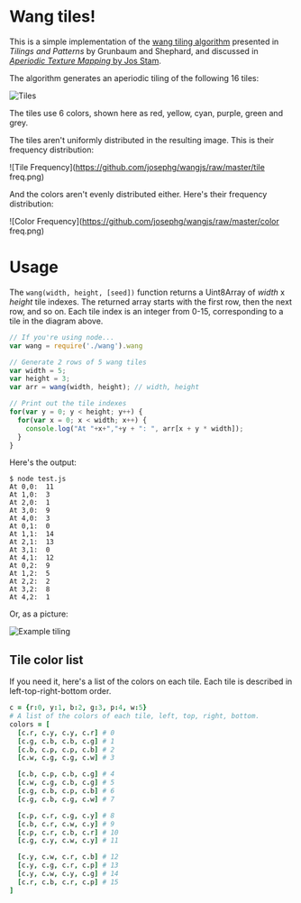 # Wang tiles!

This is a simple implementation of the [wang tiling algorithm](http://en.wikipedia.org/wiki/Wang_tile) presented in *Tilings and Patterns* by Grunbaum and Shephard, and discussed in [*Aperiodic Texture Mapping* by Jos Stam](http://www.dgp.toronto.edu/people/stam/reality/Research/pdf/R046.pdf).

The algorithm generates an aperiodic tiling of the following 16 tiles:

![Tiles](https://github.com/josephg/wangjs/raw/master/tiles.png)

The tiles use 6 colors, shown here as red, yellow, cyan, purple, green and grey.

The tiles aren't uniformly distributed in the resulting image. This is their frequency distribution:

![Tile Frequency](https://github.com/josephg/wangjs/raw/master/tile freq.png)

And the colors aren't evenly distributed either. Here's their frequency distribution:

![Color Frequency](https://github.com/josephg/wangjs/raw/master/color freq.png)

# Usage

The `wang(width, height, [seed])` function returns a Uint8Array of *width* x *height* tile indexes. The returned array starts with the first row, then the next row, and so on. Each tile index is an integer from 0-15, corresponding to a tile in the diagram above.

```javascript
// If you're using node...
var wang = require('./wang').wang

// Generate 2 rows of 5 wang tiles
var width = 5;
var height = 3;
var arr = wang(width, height); // width, height

// Print out the tile indexes
for(var y = 0; y < height; y++) {
  for(var x = 0; x < width; x++) {
    console.log("At "+x+","+y + ": ", arr[x + y * width]);
  }
}
```

Here's the output:

```
$ node test.js
At 0,0:  11
At 1,0:  3
At 2,0:  1
At 3,0:  9
At 4,0:  3
At 0,1:  0
At 1,1:  14
At 2,1:  13
At 3,1:  0
At 4,1:  12
At 0,2:  9
At 1,2:  5
At 2,2:  2
At 3,2:  8
At 4,2:  1
```

Or, as a picture:

![Example tiling](https://github.com/josephg/wangjs/raw/master/example.png)


## Tile color list

If you need it, here's a list of the colors on each tile. Each tile is described in left-top-right-bottom order.

```coffeescript
c = {r:0, y:1, b:2, g:3, p:4, w:5}
# A list of the colors of each tile, left, top, right, bottom.
colors = [
  [c.r, c.y, c.y, c.r] # 0
  [c.g, c.b, c.b, c.g] # 1
  [c.b, c.p, c.p, c.b] # 2
  [c.w, c.g, c.g, c.w] # 3

  [c.b, c.p, c.b, c.g] # 4
  [c.w, c.g, c.b, c.g] # 5
  [c.g, c.b, c.p, c.b] # 6
  [c.g, c.b, c.g, c.w] # 7

  [c.p, c.r, c.g, c.y] # 8
  [c.b, c.r, c.w, c.y] # 9
  [c.p, c.r, c.b, c.r] # 10
  [c.g, c.y, c.w, c.y] # 11

  [c.y, c.w, c.r, c.b] # 12
  [c.y, c.g, c.r, c.p] # 13
  [c.y, c.w, c.y, c.g] # 14
  [c.r, c.b, c.r, c.p] # 15
]
```



